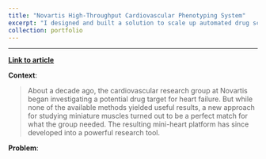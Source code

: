 ```yaml
---
title: "Novartis High-Throughput Cardiovascular Phenotyping System"
excerpt: "I designed and built a solution to scale up automated drug screening experimentation.<br><img src='https://images.prismic.io/novartis-scrollstory/ZlhcoqWtHYXtT7dG_mini-hearts-lab072.jpg?auto=format%2Ccompress&rect=0%2C177%2C3000%2C1688&w=600'>"
collection: portfolio
---
```


<hr>

[**Link to article**](https://live.novartis.com/article/how-a-drug-target-challenge-gave-rise-to-a-powerful-technology-platform/intro)

**Context**:
> About a decade ago, the cardiovascular research group at Novartis began investigating a potential drug target for heart failure. But while none of the available methods yielded useful results, a new approach for studying miniature muscles turned out to be a perfect match for what the group needed. The resulting mini-heart platform has since developed into a powerful research tool.

**Problem**:


